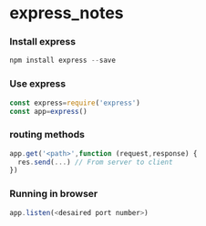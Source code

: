 # express_notes

### Install express
```javascript
npm install express --save
```

### Use express
```javascript
const express=require('express')
const app=express()
```

### routing methods
```javascript
app.get('<path>',function (request,response) {
  res.send(...) // From server to client
})
```

### Running in browser
```javascript
app.listen(<desaired port number>)
```
